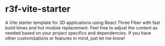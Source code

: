 # r3f-vite-starter
A Vite starter template for 3D applications using React Three Fiber with fast build times and hot module replacement. Feel free to adjust the content as needed based on your project specifics and dependencies. If you have other customizations or features in mind, just let me know!
